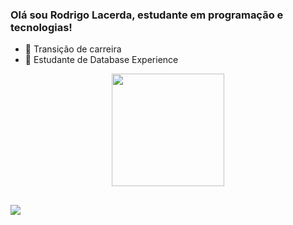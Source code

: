 ### Olá sou Rodrigo Lacerda, estudante em programação e tecnologias!

- 🔭 Transição de carreira
- 🌱 Estudante de Database Experience

<div align="center">
  <a href="https://https://github.com/Lacerda05">
  <img height="180em" src="https://github-readme-stats.vercel.app/api?username=lacerda05&show_icons=true&theme=dark&include_all_commits=true&count_private=true"/>
 </div>
  
  ##
  
  <div> 
    <a href="https://www.linkedin.com/in/rodrigo-lacerda-71166118a/" target="_blank"><img src="https://img.shields.io/badge/-LinkedIn-%230077B5?style=for-the-badge&logo=linkedin&logoColor=white" target="_blank"></a>
 
</div>
